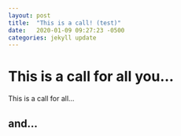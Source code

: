 ```yaml
---
layout: post
title:  "This is a call! (test)"
date:   2020-01-09 09:27:23 -0500
categories: jekyll update
---
```


# This is a call for all you...

This is a call for all...

## and...
